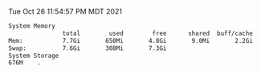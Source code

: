 Tue Oct 26 11:54:57 PM MDT 2021
```bash
System Memory
               total        used        free      shared  buff/cache   available
Mem:           7.7Gi       650Mi       4.8Gi       9.0Mi       2.2Gi       6.7Gi
Swap:          7.6Gi       308Mi       7.3Gi
System Storage
676M	.
```
```bash
